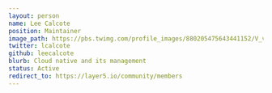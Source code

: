 ```yaml
---
layout: person
name: Lee Calcote
position: Maintainer
image_path: https://pbs.twimg.com/profile_images/880205475643441152/V_vhfnzb_400x400.jpg
twitter: lcalcote
github: leecalcote
blurb: Cloud native and its management
status: Active
redirect_to: https://layer5.io/community/members
---
```

